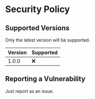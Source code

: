 # Security Policy

## Supported Versions

Only the latest version will be supported.

| Version | Supported          |
| ------- | ------------------ |
| 1.0.0   | :x:                |


## Reporting a Vulnerability

Just report as an issue.
